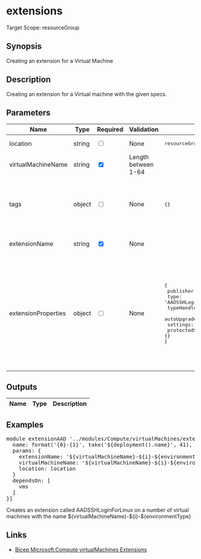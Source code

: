 # extensions

Target Scope: resourceGroup

## Synopsis
Creating an extension for a Virtual Machine

## Description
Creating an extension for a Virtual machine with the given specs.

## Parameters
| Name | Type | Required | Validation | Default value | Description |
| -- |  -- | -- | -- | -- | -- |
| location | string | <input type="checkbox"> | None | <pre>resourceGroup().location</pre> | Specifies the Azure location where the resource should be created. Defaults to the resourcegroup location. |
| virtualMachineName | string | <input type="checkbox" checked> | Length between 1-64 | <pre></pre> | The name of the virtual machine. This need to be pre-existing.<br>Min length: 1<br>Max length: 15 for windows & 64 for linux. |
| tags | object | <input type="checkbox"> | None | <pre>{}</pre> | The tags to apply to this resource. This is an object with key/value pairs.<br>Example:<br>{<br>&nbsp;&nbsp;&nbsp;FirstTag: myvalue<br>&nbsp;&nbsp;&nbsp;SecondTag: another value<br>} |
| extensionName | string | <input type="checkbox" checked> | None | <pre></pre> | The name of the extension.<br>Example:<br>'${virtualMachineName}/AADSSHLoginForLinux' |
| extensionProperties | object | <input type="checkbox"> | None | <pre>{<br>  publisher: 'Microsoft.Azure.ActiveDirectory'<br>  type: 'AADSSHLoginForLinux'<br>  typeHandlerVersion: '1.0'<br>  autoUpgradeMinorVersion: true<br>  settings: {}<br>  protectedSettings: {}<br>}</pre> | Setting up the properties for a particular extension. This cannot be empty.<br>For options and structure see: https://learn.microsoft.com/en-us/azure/templates/microsoft.compute/virtualmachines/extensions?pivots=deployment-language-bicep#virtualmachineextensionproperties<br>Example:<br>{<br>&nbsp;&nbsp;&nbsp;publisher: 'Microsoft.Azure.ActiveDirectory'<br>&nbsp;&nbsp;&nbsp;type: 'AADSSHLoginForLinux'<br>&nbsp;&nbsp;&nbsp;typeHandlerVersion: '1.0'<br>&nbsp;&nbsp;&nbsp;autoUpgradeMinorVersion: true<br>&nbsp;&nbsp;&nbsp;settings: {}<br>&nbsp;&nbsp;&nbsp;protectedSettings: {}<br>} |
## Outputs
| Name | Type | Description |
| -- |  -- | -- |
## Examples
<pre>
module extensionAAD '../modules/Compute/virtualMachines/extensions.bicep' = [for i in range(0, vmCount): {
  name: format('{0}-{1}', take('${deployment().name}', 41), 'aadextDeploy-${i}')
  params: {
    extensionName: '${virtualMachineName}-${i}-${environmentType}/AADSSHLoginForLinux'
    virtualMachineName: '${virtualMachineName}-${i}-${environmentType}'
    location: location
  }
  dependsOn: [
    vms
  ]
}]
</pre>
<p>Creates an extension called AADSSHLoginForLinux on a number of virtual machines with the name ${virtualMachineName}-${i}-${environmentType}</p>

## Links
- [Bicep Microsoft.Compute virtualMachines Extensions](https://learn.microsoft.com/en-us/azure/templates/microsoft.compute/virtualmachines/extensions?pivots=deployment-language-bicep)


